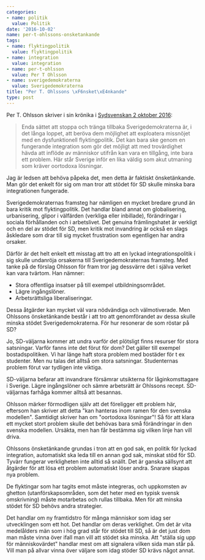 ```yaml
---
categories:
- name: politik
  value: Politik
date: '2016-10-02'
name: per-t-ohlssons-onsketankande
tags:
- name: flyktingpolitik
  value: flyktingpolitik
- name: integration
  value: integration
- name: per-t-ohlsson
  value: Per T Ohlsson
- name: sverigedemokraterna
  value: Sverigedemokraterna
title: "Per T. Ohlssons \xF6nsket\xE4nkande"
type: post
---
```

Per T. Ohlsson skriver i sin krönika i [Sydsvenskan 2 oktober 2016](http://www.sydsvenskan.se/2016-10-02/enda-sattet-att-stoppa-sd):

> Enda sättet att stoppa och tränga tillbaka Sverigedemokraterna är, i det långa loppet, att beröva dem möjlighet att exploatera missnöjet med en dysfunktionell flyktingpolitik. Det kan bara ske genom en fungerande integration som gör det möjligt att med trovärdighet hävda att inflöde av människor utifrån kan vara en tillgång, inte bara ett problem. Här står Sverige inför en lika väldig som akut utmaning som kräver oortodoxa lösningar.

Jag är ledsen att behöva påpeka det, men detta är faktiskt önsketänkande. Man gör det enkelt för sig om man tror att stödet för SD skulle minska bara integrationen fungerade.

Sverigedemokraternas framsteg har nämligen en mycket bredare grund än bara kritik mot flyktingpolitik. Det handlar bland annat om globalisering, urbanisering, glipor i välfärden (verkliga eller inbillade), förändringar i sociala förhållanden och i arbetslivet. Det genuina främlingshatet är verkligt och en del av stödet för SD, men kritik mot invandring är också en slags åskledare som drar till sig mycket frustration som egentligen har andra orsaker.



Därför är det helt enkelt ett misstag att tro att en lyckad integrationspolitik i sig skulle undanröja orsakerna till Sverigedemokraternas framsteg. Med tanke på de förslag Ohlsson för fram tror jag dessvärre det i själva verket kan vara tvärtom. Han nämner:

- Stora offentliga insatser på till exempel utbildningsområdet.
- Lägre ingångslöner.
- Arbetsrättsliga liberaliseringar.

Dessa åtgärder kan mycket väl vara nödvändiga och välmotiverade. Men Ohlssons önsketänkande består i att tro att genomförandet av dessa skulle minska stödet Sverigedemokraterna. För hur resonerar de som röstar på SD?

Jo, SD-väljarna kommer att undra varför det plötsligt finns resurser för stora satsningar. Varför fanns inte det förut för dom? Det gäller till exempel bostadspolitiken. Vi har länge haft stora problem med bostäder för t ex studenter. Men nu talas det alltså om stora satsningar. Studenternas problem förut var tydligen inte viktiga.

SD-väljarna befarar att invandrare försämrar utsikterna för låginkomsttagare i Sverige. Lägre ingångslöner och sämre arbetsrätt är Ohlssons recept. SD-väljarnas farhåga kommer alltså att besannas.

Ohlsson märker förmodligen själv att det föreligger ett problem här, eftersom han skriver att detta "kan hanteras inom ramen för den svenska modellen". Samtidigt skriver han om "oortodoxa lösningar"! Så för att klara ett mycket stort problem skulle det behövas bara små förändringar in den svenska modellen. Ursäkta, men han får bestämma sig vilken linje han vill driva.

Ohlssons önsketänkande grundas i tron att en god sak, en politik för lyckad integration, automatiskt ska leda till en annan god sak, minskat stöd för SD. Tyvärr fungerar verkligheten inte alltid så snällt. Det är ganska sällsynt att åtgärder för att lösa ett problem automatiskt löser andra. Snarare skapas nya problem.

De flyktingar som har tagits emot måste integreras, och uppkomsten av ghetton (utanförskapsområden, som det heter med en typisk svensk omskrivning) måste motarbetas och rullas tillbaka. Men för att minska stödet för SD behövs andra strategier.

Det handlar om ny framtidstro för många människor som idag ser utvecklingen som ett hot. Det handlar om deras verklighet. Om det är vita medelålders män som i hög grad står för stödet till SD, så är det just dom man måste vinna över ifall man vill att stödet ska minska. Att "ställa sig upp för människovärdet" handlar mest om att signalera vilken sida man står på. Vill man på allvar vinna över väljare som idag stöder SD krävs något annat.

